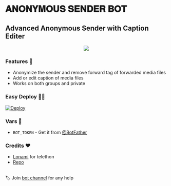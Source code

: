 # 𝐀𝐍𝐎𝐍𝐘𝐌𝐎𝐔𝐒 𝐒𝐄𝐍𝐃𝐄𝐑 𝐁𝐎𝐓

## Advanced Anonymous Sender with Caption Editer

<p align="center">
  <img src="https://telegra.ph/file/982e63aa0c35a5fb83439.jpg">
</p>

### Features 🧐

- Anonymize the sender and remove forward tag of forwarded media files
- Add or edit caption of media files
- Works on both groups and private

### Easy Deploy 🏃‍♂

[![Deploy](https://www.herokucdn.com/deploy/button.svg)](https://heroku.com/deploy?template=https://github.com/kasunthamadushanka/Anonymous-Sender.git)

### Vars 📙

- `BOT_TOKEN` - Get it from [@BotFather](https://t.me/BotFather)

### Credits ❤

- [Lonami](https://github.com/LonamiWebs/Telethon) for telethon
- [Repo](https://github.com/sadew451/AnonymousSenderBot.git)

<br>🏷 Join [bot channel](https://t.me/epusthakalaya_bots) for any help
